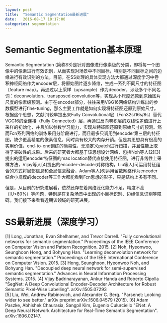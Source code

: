 ```yaml
---
layout: post
title:  "Semantic Segmentation最新进展"
date:   2016-08-17 10:17:00
categories: segmentation
---
```


# Semantic Segmentation基本原理
Semantic Segmentation (简称SS)是针对图像进行像素级的分类，即将每一个图像中的像素进行有效识别，从而实现对场景中不同目标，特别是不同目标之间的边缘进行有效识别的方法。目前，在SS处理的具体实现方法大都通过深度学习中卷积神经网络作为encoder层，将原始图片逐步降维，生成一系列不同尺寸的特征图（feature map）。再通过以上采样（upsample）作为decoder，涉及多个不同名词：deconvolution、transposed convolution等，实现从小尺度还原到原始图片尺度的像素级预测。由于在encoder部分，往往采用VGG16网络结构训练出的参数模型进行fine-tuning，那么主要工作就是如何实现将特征图还原到原始尺寸。根据这个思想，文献[1]较早提出来Fully Convolutional层（Fcn32s/16s/8s）替代VGG16的全连接（Fully Connected）层，再通过反向卷积层的双线性差值进行上采样的初始化，并且加以参数学习能力，实现从特征图还原到原始尺寸的预测。然而Fcn系列网络的训练采用分阶段进行，而且最多只调用到encoder第三层的特征图，缺少更高精度的像素信息，同时具有较大的内存开销。但是其思想具有很高的实用价值，end-to-end训练的简易性，无须定义patch进行扫描，并且性能上取得了突破性的成果。后来的研究者大都基于该思想设计网络，包括Noh等人[2][3]提出的运用encoder特征图的max location替代直接使用特征图，进行非线性上采样方法，Vijay等人[4]提出的encoder-decoder对称结构，Liu等人[5]运用特征组合的方式将局部信息和全局信息融合，Adam等人[6]运用留数网络作为encoder结合小规模的decoder等工作大都能看到Fcn思想的影子，只是结构上多有不同。

但是，从目前的研究进展看，依然还存在着网络泛化能力不足，精度不高（IU<80%）等问题，特别是在复杂场景中出现的小目标识别、边缘信息识别等障碍。我们接下来看看近期该领域的研究进展。



# SS最新进展（深度学习）



[1] Long, Jonathan, Evan Shelhamer, and Trevor Darrell. "Fully convolutional networks for semantic segmentation." Proceedings of the IEEE Conference on Computer Vision and Pattern Recognition. 2015. 
[2] Noh, Hyeonwoo, Seunghoon Hong, and Bohyung Han. "Learning deconvolution network for semantic segmentation." Proceedings of the IEEE International Conference on Computer Vision. 2015.
[3] Hong, Seunghoon, Hyeonwoo Noh, and Bohyung Han. "Decoupled deep neural network for semi-supervised semantic segmentation." Advances in Neural Information Processing Systems. 2015.
[4] Vijay Badrinarayanan, Ankur Handa and Roberto Cipolla "SegNet: A Deep Convolutional Encoder-Decoder Architecture for Robust Semantic Pixel-Wise Labelling". arXiv:1505.07293   
[5] Liu, Wei, Andrew Rabinovich, and Alexander C. Berg. "Parsenet: Looking wider to see better." arXiv preprint arXiv:1506.04579 (2015).
[6] Adam Paszke, Abhishek Chaurasia, Sangpil Kim, Eugenio Culurciello "ENet: A Deep Neural Network Architecture for Real-Time Semantic Segmentation". arXiv:1606.02147.